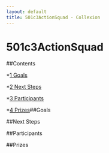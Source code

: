 ```yaml
---
layout: default
title: 501c3ActionSquad - Collexion
---
```


<div id="page">

# 501c3ActionSquad

##Contents

*[1 
Goals](#Goals)


*[2 
Next Steps](#Next_Steps)


*[3 
Participants](#Participants)


*[4 
Prizes](#Prizes)##Goals


##Next Steps


##Participants


##Prizes

</div>